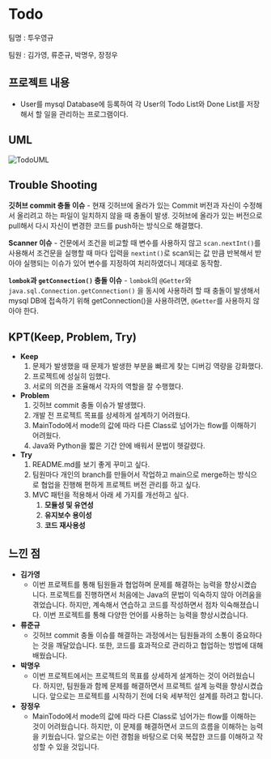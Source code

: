 # Todo

팀명 : 투우영규

팀원 : 김가영, 류준규, 박명우, 장정우

## 프로젝트 내용

- User를 mysql Database에 등록하여 각 User의 Todo List와 Done List를 저장해서 할 일을 관리하는 프로그램이다.

## UML
![TodoUML](https://github.com/JunGyuRyu/FISA_java_project/assets/88473185/398d52c9-3c6c-4fd0-8176-e7187a16cb7e)


## Trouble Shooting

**깃허브 commit 충돌 이슈**
    - 현재 깃허브에 올라가 있는 Commit 버전과 자신이 수정해서 올리려고 하는 파일이 일치하지 않을 때 충돌이 발생. 깃허브에 올라가 있는 버전으로 pull해서 다시 자신이 변경한 코드를 push하는 방식으로 해결했다.
    
**Scanner 이슈**
    - 건문에서 조건을 비교할 때 변수를 사용하지 않고 `scan.nextInt()`를 사용해서 조건문을 실행할 때 마다 입력을 `nextint()`로 scan되는 값 만큼 반복해서 받아야 실행되는 이슈가 있어 변수를 지정하여 처리하였더니 제대로 동작함.
    
**`lombok`과 `getConnection()` 충돌 이슈**
    - `lombok`의 `@Getter`와 `java.sql.Connection.getConnection()` 을 동시에 사용하려 할 때 충돌이 발생해서 mysql DB에 접속하기 위해 getConnection()을 사용하려면, `@Getter`를 사용하지 않아야 한다.

## KPT(Keep, Problem, Try)

- **Keep**
    1. 문제가 발생했을 때 문제가 발생한 부분을 빠르게 찾는 디버깅 역량을 강화했다.
    2. 프로젝트에 성실히 임했다.
    3. 서로의 의견을 조율해서 각자의 역할을 잘 수행했다.
- **Problem**
    1. 깃허브 commit 충돌 이슈가 발생했다.
    2. 개발 전 프로젝트 목표를 상세하게 설계하기 어려웠다.
    3. MainTodo에서 mode의 값에 따라 다른 Class로 넘어가는 flow를 이해하기 어려웠다.
    4. Java와 Python을 짧은 기간 안에 배워서 문법이 헷갈렸다.
- **Try**
    1. README.md를 보기 좋게 꾸미고 싶다.
    2. 팀원마다 개인의 branch를 만들어서 작업하고 main으로 merge하는 방식으로 협업을 진행해 편하게 프로젝트 버전 관리를 하고 싶다.
    3. MVC 패턴을 적용해서 아래 세 가지를 개선하고 싶다.
        1. **모듈성 및 유연성**
        2. **유지보수 용이성**
        3. **코드 재사용성**

## 느낀 점

- **김가영**
    - 이번 프로젝트를 통해 팀원들과 협업하며 문제를 해결하는 능력을 향상시켰습니다. 프로젝트를 진행하면서 처음에는 Java의 문법이 익숙하지 않아 어려움을 겪었습니다. 하지만, 계속해서 연습하고 코드를 작성하면서 점차 익숙해졌습니다. 이번 프로젝트를 통해 다양한 언어를 사용하는 능력을 향상시켰습니다.
- **류준규**
    - 깃허브 commit 충돌 이슈를 해결하는 과정에서는 팀원들과의 소통이 중요하다는 것을 깨달았습니다. 또한, 코드를 효과적으로 관리하고 협업하는 방법에 대해 배웠습니다.
- **박명우**
    - 이번 프로젝트에서는 프로젝트의 목표를 상세하게 설계하는 것이 어려웠습니다. 하지만, 팀원들과 함께 문제를 해결하면서 프로젝트 설계 능력을 향상시켰습니다. 앞으로는 프로젝트를 시작하기 전에 더욱 세부적인 설계를 하려고 합니다.
- **장정우**
    - MainTodo에서 mode의 값에 따라 다른 Class로 넘어가는 flow를 이해하는 것이 어려웠습니다. 하지만, 이 문제를 해결하면서 코드의 흐름을 이해하는 능력을 키웠습니다. 앞으로는 이런 경험을 바탕으로 더욱 복잡한 코드를 이해하고 작성할 수 있을 것입니다.
